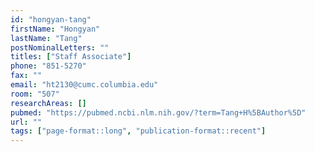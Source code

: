 ```yaml
---
id: "hongyan-tang"
firstName: "Hongyan"
lastName: "Tang"
postNominalLetters: ""
titles: ["Staff Associate"]
phone: "851-5270"
fax: ""
email: "ht2130@cumc.columbia.edu"
room: "507"
researchAreas: []
pubmed: "https://pubmed.ncbi.nlm.nih.gov/?term=Tang+H%5BAuthor%5D"
url: ""
tags: ["page-format::long", "publication-format::recent"]
---
```

